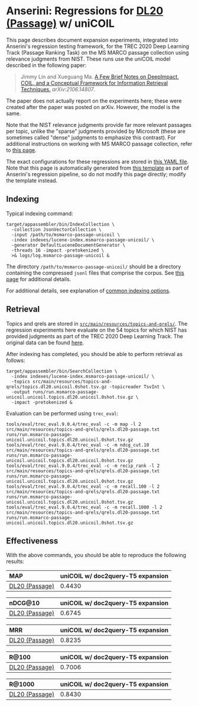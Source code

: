 # Anserini: Regressions for [DL20 (Passage)](https://trec.nist.gov/data/deep2020.html) w/ uniCOIL

This page describes document expansion experiments, integrated into Anserini's regression testing framework, for the TREC 2020 Deep Learning Track (Passage Ranking Task) on the MS MARCO passage collection using relevance judgments from NIST.
These runs use the uniCOIL model described in the following paper:

> Jimmy Lin and Xueguang Ma. [A Few Brief Notes on DeepImpact, COIL, and a Conceptual Framework for Information Retrieval Techniques.](https://arxiv.org/abs/2106.14807) _arXiv:2106.14807_.

The paper does not actually report on the experiments here; these were created after the paper was posted on arXiv.
However, the model is the same.

Note that the NIST relevance judgments provide far more relevant passages per topic, unlike the "sparse" judgments provided by Microsoft (these are sometimes called "dense" judgments to emphasize this contrast).
For additional instructions on working with MS MARCO passage collection, refer to [this page](experiments-msmarco-passage.md).

The exact configurations for these regressions are stored in [this YAML file](../src/main/resources/regression/dl20-passage-unicoil.yaml).
Note that this page is automatically generated from [this template](../src/main/resources/docgen/templates/dl20-passage-unicoil.template) as part of Anserini's regression pipeline, so do not modify this page directly; modify the template instead.

## Indexing

Typical indexing command:

```
target/appassembler/bin/IndexCollection \
  -collection JsonVectorCollection \
  -input /path/to/msmarco-passage-unicoil \
  -index indexes/lucene-index.msmarco-passage-unicoil/ \
  -generator DefaultLuceneDocumentGenerator \
  -threads 16 -impact -pretokenized \
  >& logs/log.msmarco-passage-unicoil &
```

The directory `/path/to/msmarco-passage-unicoil/` should be a directory containing the compressed `jsonl` files that comprise the corpus.
See [this page](experiments-msmarco-unicoil.md) for additional details.

For additional details, see explanation of [common indexing options](common-indexing-options.md).

## Retrieval

Topics and qrels are stored in [`src/main/resources/topics-and-qrels/`](../src/main/resources/topics-and-qrels/).
The regression experiments here evaluate on the 54 topics for which NIST has provided judgments as part of the TREC 2020 Deep Learning Track.
The original data can be found [here](https://trec.nist.gov/data/deep2020.html).

After indexing has completed, you should be able to perform retrieval as follows:

```
target/appassembler/bin/SearchCollection \
  -index indexes/lucene-index.msmarco-passage-unicoil/ \
  -topics src/main/resources/topics-and-qrels/topics.dl20.unicoil.0shot.tsv.gz -topicreader TsvInt \
  -output runs/run.msmarco-passage-unicoil.unicoil.topics.dl20.unicoil.0shot.tsv.gz \
  -impact -pretokenized &
```

Evaluation can be performed using `trec_eval`:

```
tools/eval/trec_eval.9.0.4/trec_eval -c -m map -l 2 src/main/resources/topics-and-qrels/qrels.dl20-passage.txt runs/run.msmarco-passage-unicoil.unicoil.topics.dl20.unicoil.0shot.tsv.gz
tools/eval/trec_eval.9.0.4/trec_eval -c -m ndcg_cut.10 src/main/resources/topics-and-qrels/qrels.dl20-passage.txt runs/run.msmarco-passage-unicoil.unicoil.topics.dl20.unicoil.0shot.tsv.gz
tools/eval/trec_eval.9.0.4/trec_eval -c -m recip_rank -l 2 src/main/resources/topics-and-qrels/qrels.dl20-passage.txt runs/run.msmarco-passage-unicoil.unicoil.topics.dl20.unicoil.0shot.tsv.gz
tools/eval/trec_eval.9.0.4/trec_eval -c -m recall.100 -l 2 src/main/resources/topics-and-qrels/qrels.dl20-passage.txt runs/run.msmarco-passage-unicoil.unicoil.topics.dl20.unicoil.0shot.tsv.gz
tools/eval/trec_eval.9.0.4/trec_eval -c -m recall.1000 -l 2 src/main/resources/topics-and-qrels/qrels.dl20-passage.txt runs/run.msmarco-passage-unicoil.unicoil.topics.dl20.unicoil.0shot.tsv.gz
```

## Effectiveness

With the above commands, you should be able to reproduce the following results:

MAP                                     | uniCOIL w/ doc2query-T5 expansion|
:---------------------------------------|-----------|
[DL20 (Passage)](https://trec.nist.gov/data/deep2020.html)| 0.4430    |


nDCG@10                                 | uniCOIL w/ doc2query-T5 expansion|
:---------------------------------------|-----------|
[DL20 (Passage)](https://trec.nist.gov/data/deep2020.html)| 0.6745    |


MRR                                     | uniCOIL w/ doc2query-T5 expansion|
:---------------------------------------|-----------|
[DL20 (Passage)](https://trec.nist.gov/data/deep2020.html)| 0.8235    |


R@100                                   | uniCOIL w/ doc2query-T5 expansion|
:---------------------------------------|-----------|
[DL20 (Passage)](https://trec.nist.gov/data/deep2020.html)| 0.7006    |


R@1000                                  | uniCOIL w/ doc2query-T5 expansion|
:---------------------------------------|-----------|
[DL20 (Passage)](https://trec.nist.gov/data/deep2020.html)| 0.8430    |
